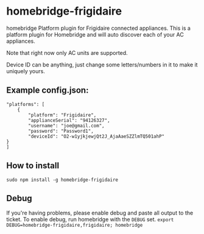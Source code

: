 # homebridge-frigidaire
homebridge Platform plugin for Frigidaire connected appliances.  This is a platform plugin for Homebridge and will auto discover each of your AC appliances.

Note that right now only AC units are supported.

Device ID can be anything, just change some letters/numbers in it to make it uniquely yours.

## Example config.json:
	"platforms": [
		{
			"platform": "Frigidaire",
			"applianceSerial": "94126327",
			"username": "joe@gmail.com",
			"password": "Password1",
			"deviceId": "O2-w1yjkjewjQt2J_AjaAaeSZZlmTQ501ahP" 
    }		
	]

## How to install

 ```sudo npm install -g homebridge-frigidaire```

## Debug
If you're having problems, please enable debug and paste all output to the ticket.  To enable debug, run homebridge with the ```DEBUG``` set.
```export DEBUG=homebridge-frigidaire,frigidaire; homebridge```
